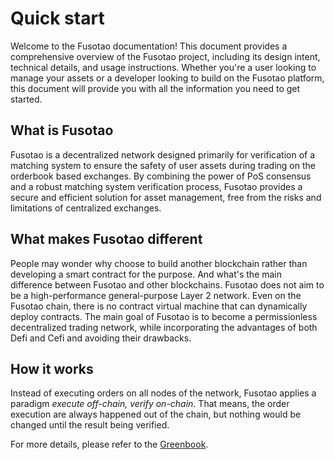# Quick start

Welcome to the Fusotao documentation! This document provides a comprehensive overview of the Fusotao project, including its design intent, technical details, and usage instructions. Whether you're a user looking to manage your assets or a developer looking to build on the Fusotao platform, this document will provide you with all the information you need to get started.

## What is Fusotao

Fusotao is a decentralized network designed primarily for verification of a matching system to ensure the safety of user assets during trading on the orderbook based exchanges.
By combining the power of PoS consensus and a robust matching system verification process, Fusotao provides a secure and efficient solution for asset management, free from the risks and limitations of centralized exchanges.

## What makes Fusotao different

People may wonder why choose to build another blockchain rather than developing a smart contract for the purpose. And what's the main difference between Fusotao and other blockchains.
Fusotao does not aim to be a high-performance general-purpose Layer 2 network. Even on the Fusotao chain, there is no contract virtual machine that can dynamically deploy contracts. The main goal of Fusotao is to become a permissionless decentralized trading network, while incorporating the advantages of both Defi and Cefi and avoiding their drawbacks.

## How it works

Instead of executing orders on all nodes of the network, Fusotao applies a paradigm _execute off-chain, verify on-chain_.
That means, the order execution are always happened out of the chain, but nothing would be changed until the result being verified. 

For more details, please refer to the [Greenbook](https://www.fusotao.org/fusotao-greenbook.pdf).
